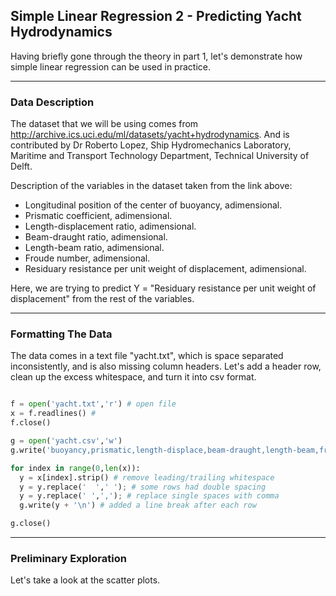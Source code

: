 ## Simple Linear Regression 2 - Predicting Yacht Hydrodynamics

Having briefly gone through the theory in part 1, let's demonstrate how simple linear regression can be used in practice.

<hr>

### Data Description

The dataset that we will be using comes from http://archive.ics.uci.edu/ml/datasets/yacht+hydrodynamics. And is contributed by Dr Roberto Lopez, Ship Hydromechanics Laboratory, Maritime and Transport Technology Department, Technical University of Delft.

Description of the variables in the dataset taken from the link above:

* Longitudinal position of the center of buoyancy, adimensional.
* Prismatic coefficient, adimensional.
* Length-displacement ratio, adimensional. 
* Beam-draught ratio, adimensional. 
* Length-beam ratio, adimensional. 
* Froude number, adimensional. 
* Residuary resistance per unit weight of displacement, adimensional.

Here, we are trying to predict Y = "Residuary resistance per unit weight of displacement" from the rest of the variables.

<hr>

### Formatting The Data

The data comes in a text file "yacht.txt", which is space separated inconsistently, and is also missing column headers. Let's add a header row, clean up the excess whitespace, and turn it into csv format.

```python

f = open('yacht.txt','r') # open file
x = f.readlines() # 
f.close()

g = open('yacht.csv','w')
g.write('buoyancy,prismatic,length-displace,beam-draught,length-beam,froude,resist\n') # write header row

for index in range(0,len(x)):
  y = x[index].strip() # remove leading/trailing whitespace
  y = y.replace('  ',' '); # some rows had double spacing
  y = y.replace(' ',','); # replace single spaces with comma
  g.write(y + '\n') # added a line break after each row

g.close()

```

<hr>

### Preliminary Exploration

Let's take a look at the scatter plots.



